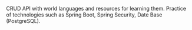 CRUD API with world languages ​​and resources for learning them. Practice of technologies such as Spring Boot, Spring Security, Date Base (PostgreSQL).
